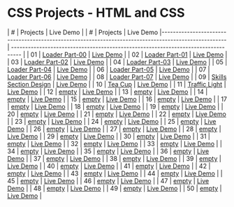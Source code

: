  <!-- # 50 Projects in 50 Days - HTML/CSS and JavaScript -->
 # CSS Projects - HTML and CSS

<!-- This is the main repository for all of the projects in the course.

-   [Course Link](https://www.com/50-Projects-In-50-Days) -->


|  #  | Projects | Live Demo |
|  #  | Projects | Live Demo |----------------------------------------------------------------------------------------------------- | --------------------------------------------------------------------------------- |
| 01  | [Loader Part-00](https://github.com/Rajat0063/CSS-Projects/tree/main/Loaders/Part-00)                             | [Live Demo](https://css-loaders-part00-yr.netlify.app/)               |
| 02  | [Loader Part-01](https://github.com/Rajat0063/CSS-Projects/tree/main/Loaders/Part-01)                               | [Live Demo](https://css-loaders-part01-yr.netlify.app/)                |
| 03  | [Loader Part-02](https://github.com/Rajat0063/CSS-Projects/tree/main/Loaders/Part-02)                       | [Live Demo](https://css-loaders-part02-yr.netlify.app/) |
| 04  | [Loader Part-03](https://github.com/Rajat0063/CSS-Projects/tree/main/Loaders/Part-03)                          | [Live Demo](https://css-loaders-part03-yr.netlify.app/)          |
| 05  | [Loader Part-04](https://github.com/Rajat0063/CSS-Projects/tree/main/Loaders/Part-04)                               | [Live Demo](https://css-loaders-part04-yr.netlify.app/)                |
| 06  | [Loader Part-05](https://github.com/Rajat0063/CSS-Projects/tree/main/Loaders/Part-05)                           | [Live Demo](https://css-loaders-part05-yr.netlify.app/)              |
| 07  | [Loader Part-06](https://github.com/Rajat0063/CSS-Projects/tree/main/Loaders/Part-06)                       | [Live Demo](https://css-loaders-part06-yr.netlify.app/)            |
| 08  | [Loader Part-07](https://github.com/Rajat0063/CSS-Projects/tree/main/Loaders/Part-07)                                         | [Live Demo](https://css-loaders-part07-yr.netlify.app/)                     |
| 09  | [Skills Section Design](https://github.com/Rajat0063/CSS-Projects/tree/main/Skills%20Section%20Design)                                     | [Live Demo](https://css-skills-section-design-yr.netlify.app/)                   |
| 10  | [Tea Cup](https://github.com/Rajat0063/CSS-Projects/tree/main/Tea%20Cup)                                         | [Live Demo](https://css-tea-cup-yr.netlify.app/)                     |
| 11  | [Traffic Light](https://github.com/Rajat0063/CSS-Projects/tree/main/Traffic%20Light)                               | [Live Demo](https://css-traffic-light-yr.netlify.app/)                |
| 12  | [empty]()                                   | [Live Demo]()                  |
| 13  | [empty]()                   | [Live Demo]()          |
| 14  | [empty]()                     | [Live Demo]()           |
| 15  | [empty]()                   | [Live Demo]()          |
| 16  | [empty]()                                     | [Live Demo]()                   |
| 17  | [empty]()                                         | [Live Demo]()                     |
| 18  | [empty]()                         | [Live Demo]()             |
| 19  | [empty]()                                     | [Live Demo]()                   |
| 20  | [empty]()                   | [Live Demo]()          |
| 21  | [empty]()                                     | [Live Demo]()                   |
| 22  | [empty]()                                     | [Live Demo]()                   |
| 23  | [empty]()                               | [Live Demo]()                |
| 24  | [empty]()                     | [Live Demo]()           |
| 25  | [empty]()                                 | [Live Demo]()                 |
| 26  | [empty]()               | [Live Demo]()        |
| 27  | [empty]()                       | [Live Demo]()            |
| 28  | [empty]()                             | [Live Demo]()               |
| 29  | [empty]()                       | [Live Demo]()            |
| 30  | [empty]()                           | [Live Demo]()              |
| 31  | [empty]()                       | [Live Demo]()            |
| 32  | [empty]()                             | [Live Demo]()               |
| 33  | [empty]()                                         | [Live Demo]()                     |
| 34  | [empty]()                       | [Live Demo]()            |
| 35  | [empty]()                               | [Live Demo]()                |
| 36  | [empty]()                                       | [Live Demo]()                    |
| 37  | [empty]()                                             | [Live Demo]()                       |
| 38  | [empty]()                 | [Live Demo]()         |
| 39  | [empty]()   | [Live Demo]()  |
| 40  | [empty]()                     | [Live Demo]()           |
| 41  | [empty]()                         | [Live Demo]()             |
| 42  | [empty]()                           | [Live Demo]()              |
| 43  | [empty]()                       | [Live Demo]()            |
| 44  | [empty]()                     | [Live Demo]()           |
| 45  | [empty]()         | [Live Demo]()     |
| 46  | [empty]()                                           | [Live Demo]()                      |
| 47  | [empty]()           | [Live Demo]()      |
| 48  | [empty]()                         | [Live Demo]()             |
| 49  | [empty]()                                         | [Live Demo]()                     |
| 50  | [empty]()                         | [Live Demo]()             |

<!-- **NOTE ON PULL REQUESTS**: All of these projects are part of the course. While I do appreciate people trying to make some things prettier or adding new features, we are only accepting pull requests and looking at issues for bug fixes so that the code stays inline with the course. -->
